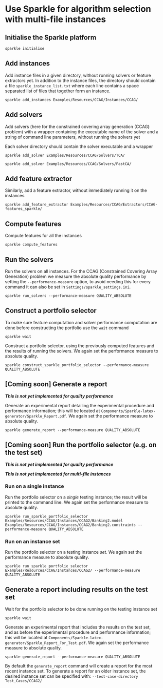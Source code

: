 # Use Sparkle for algorithm selection with multi-file instances

## Initialise the Sparkle platform

`sparkle initialise`

## Add instances

Add instance files in a given directory, without running solvers or feature extractors yet. In addition to the instance files, the directory should contain a file `sparkle_instance_list.txt` where each line contains a space separated list of files that together form an instance.

`sparkle add_instances Examples/Resources/CCAG/Instances/CCAG/`

## Add solvers

Add solvers (here for the constrained covering array generation (CCAG) problem) with a wrapper containing the executable name of the solver and a string of command line parameters, without running the solvers yet

Each solver directory should contain the solver executable and a wrapper

`sparkle add_solver Examples/Resources/CCAG/Solvers/TCA/`

`sparkle add_solver Examples/Resources/CCAG/Solvers/FastCA/`

## Add feature extractor

Similarly, add a feature extractor, without immediately running it on the instances

`sparkle add_feature_extractor Examples/Resources/CCAG/Extractors/CCAG-features_sparkle/`

## Compute features

Compute features for all the instances

`sparkle compute_features`

## Run the solvers

Run the solvers on all instances. For the CCAG (Constrained Covering Array Generation) problem we measure the absolute quality performance by setting the `--performance-measure` option, to avoid needing this for every command it can also be set in `Settings/sparkle_settings.ini`.

`sparkle run_solvers --performance-measure QUALITY_ABSOLUTE`

## Construct a portfolio selector

To make sure feature computation and solver performance computation are done before constructing the portfolio use the `wait` command

`sparkle wait`

Construct a portfolio selector, using the previously computed features and the results of running the solvers. We again set the performance measure to absolute quality.

`sparkle construct_sparkle_portfolio_selector --performance-measure QUALITY_ABSOLUTE`

## [Coming soon] Generate a report

***This is not yet implemented for quality performance***

Generate an experimental report detailing the experimental procedure and performance information; this will be located at `Components/Sparkle-latex-generator/Sparkle_Report.pdf`. We again set the performance measure to absolute quality.

`sparkle generate_report --performance-measure QUALITY_ABSOLUTE`

## [Coming soon] Run the portfolio selector (e.g. on the test set)

***This is not yet implemented for quality performance***

***This is not yet implemented for multi-file instances***

### Run on a single instance

Run the portfolio selector on a *single* testing instance; the result will be printed to the command line. We again set the performance measure to absolute quality.

`sparkle run_sparkle_portfolio_selector Examples/Resources/CCAG/Instances/CCAG2/Banking2.model Examples/Resources/CCAG/Instances/CCAG2/Banking2.constraints --performance-measure QUALITY_ABSOLUTE`

### Run on an instance set

Run the portfolio selector on a testing instance *set*. We again set the performance measure to absolute quality.

`sparkle run_sparkle_portfolio_selector Examples/Resources/CCAG/Instances/CCAG2/ --performance-measure QUALITY_ABSOLUTE`

## Generate a report including results on the test set

Wait for the portfolio selector to be done running on the testing instance set

`sparkle wait`

Generate an experimental report that includes the results on the test set, and as before the experimental procedure and performance information; this will be located at `Components/Sparkle-latex-generator/Sparkle_Report_For_Test.pdf`. We again set the performance measure to absolute quality.

`sparkle generate_report --performance-measure QUALITY_ABSOLUTE`

By default the `generate_report` command will create a report for the most recent instance set. To generate a report for an older instance set, the desired instance set can be specified with: `--test-case-directory Test_Cases/CCAG2/`

